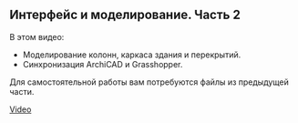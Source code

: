 ## Интерфейс и моделирование. Часть 2

В этом видео:

- Моделирование колонн, каркаса здания и перекрытий.
- Синхронизация ArchiCAD и Grasshopper.

Для самостоятельной работы вам потребуются файлы из предыдущей части.

[Video](https://player.softculture.cc/embed/online/ARG/ARG_3.23.06_L2-1_Lesson)
